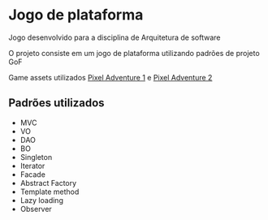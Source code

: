 # Jogo de plataforma

Jogo desenvolvido para a disciplina de Arquitetura de software

O projeto consiste em um jogo de plataforma utilizando padrões de projeto GoF

Game assets utilizados [Pixel Adventure 1](https://pixelfrog-assets.itch.io/pixel-adventure-1) e [Pixel Adventure 2](https://pixelfrog-assets.itch.io/pixel-adventure-2)

## Padrões utilizados

- MVC
- VO
- DAO
- BO
- Singleton
- Iterator
- Facade
- Abstract Factory
- Template method
- Lazy loading
- Observer